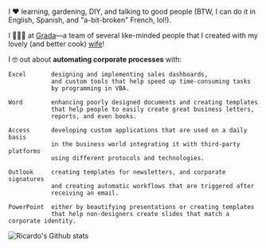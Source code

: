 <!-- CHANCE: Adding a /docs folder could work for creating a static-website portfolio using GitHub pages in the future -->

I ❤ learning, gardening, DIY, and talking to good people (BTW, I can do it in English, Spanish, and "a-bit-broken" French, lol!).

I 👨🏻‍💻 at [Grada](https://grada.cc)—a team of several like-minded people that I created with my lovely (and better cook) [wife](../../../../jhenngv)!

I 🤓 out about **automating corporate processes** with:

    Excel       designing and implementing sales dashboards, 
                and custom tools that help speed up time-consuming tasks
                by programming in VBA.
                
    Word        enhancing poorly designed documents and creating templates 
                that help people to easily create great business letters, 
                reports, and even books.
                
    Access      developing custom applications that are used on a daily basis
                in the business world integrating it with third-party platforms
                using different protocols and technologies.
    
    Outlook     creating templates for newsletters, and corporate signatures
                and creating automatic workflows that are triggered after
                receiving an email.
    
    PowerPoint  either by beautifying presentations or creating templates 
                that help non-designers create slides that match a corporate identity.
                
![Ricardo's Github stats](https://github-readme-stats.vercel.app/api?username=ricardoba13&show_icons=true)

